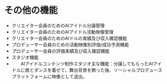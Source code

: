 # その他の機能

* クリエイター会員のためのAIアイドル分譲管理&#x20;
* クリエイター会員のためのAIアイドル活動映像管理&#x20;
* クリエイター会員のためのAIドルの実績及び収入確認機能&#x20;
* プロデューサー会員のための活動映像別評価/成功予測機能
* プロデューサー会員の評価実績及び収入確認機能&#x20;
* スタジオ機能
* 　　AIアイドルコンテンツ制作スタジオ主な機能：分譲してもらったAIアイドルに歌とダンスを着せて、舞台背景を飾った後、ソーシャルプロデュースプラットフォームに映像として送出。
